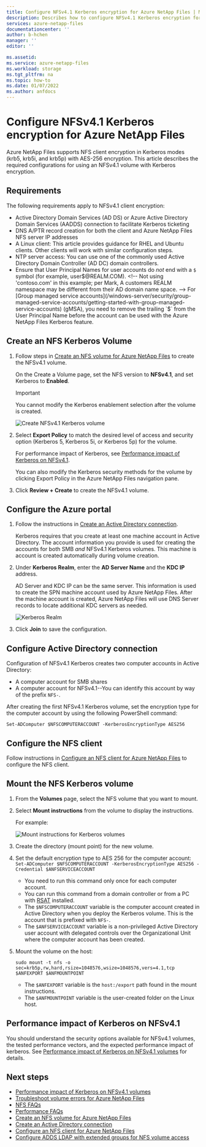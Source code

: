 ```yaml
---
title: Configure NFSv4.1 Kerberos encryption for Azure NetApp Files | Microsoft Docs
description: Describes how to configure NFSv4.1 Kerberos encryption for Azure NetApp Files and the performance impact.
services: azure-netapp-files
documentationcenter: ''
author: b-hchen
manager: ''
editor: ''

ms.assetid:
ms.service: azure-netapp-files
ms.workload: storage
ms.tgt_pltfrm: na
ms.topic: how-to
ms.date: 01/07/2022
ms.author: anfdocs
---
```

# Configure NFSv4.1 Kerberos encryption for Azure NetApp Files

Azure NetApp Files supports NFS client encryption in Kerberos modes (krb5, krb5i, and krb5p) with AES-256 encryption. This article describes the required configurations for using an NFSv4.1 volume with Kerberos encryption.

## Requirements

The following requirements apply to NFSv4.1 client encryption: 

* Active Directory Domain Services (AD DS) or Azure Active Directory Domain Services (AADDS) connection to facilitate Kerberos ticketing 
* DNS A/PTR record creation for both the client and Azure NetApp Files NFS server IP addresses
* A Linux client: This article provides guidance for RHEL and Ubuntu clients.  Other clients will work with similar configuration steps. 
* NTP server access: You can use one of the commonly used Active Directory Domain Controller (AD DC) domain controllers.
* Ensure that User Principal Names for user accounts do *not* end with a `$` symbol (for example, user$@REALM.COM). <!-- Not using 'contoso.com' in this example; per Mark, A customers REALM namespace may be different from their AD domain name space. -->   
    For [Group managed service accounts](/windows-server/security/group-managed-service-accounts/getting-started-with-group-managed-service-accounts) (gMSA), you need to remove the trailing `$` from the User Principal Name before the account can be used with the Azure NetApp Files Kerberos feature.


## Create an NFS Kerberos Volume

1.	Follow steps in [Create an NFS volume for Azure NetApp Files](azure-netapp-files-create-volumes.md) to create the NFSv4.1 volume.   

    On the Create a Volume page, set the NFS version to **NFSv4.1**, and set Kerberos to **Enabled**.

    > [!IMPORTANT] 
    > You cannot modify the Kerberos enablement selection after the volume is created.

    ![Create NFSv4.1 Kerberos volume](../media/azure-netapp-files/create-kerberos-volume.png)  

2. Select **Export Policy** to match the desired level of access and security option (Kerberos 5, Kerberos 5i, or Kerberos 5p) for the volume.   

    For performance impact of Kerberos, see [Performance impact of Kerberos on NFSv4.1](#kerberos_performance).  

    You can also modify the Kerberos security methods for the volume by clicking Export Policy in the Azure NetApp Files navigation pane.

3.	Click **Review + Create** to create the NFSv4.1 volume.

## Configure the Azure portal 

1.	Follow the instructions in [Create an Active Directory connection](create-active-directory-connections.md).  

    Kerberos requires that you create at least one machine account in Active Directory. The account information you provide is used for creating the accounts for both SMB *and* NFSv4.1 Kerberos volumes. This machine is account is created automatically during volume creation.

2.	Under **Kerberos Realm**, enter the **AD Server Name** and the **KDC IP** address.

    AD Server and KDC IP can be the same server. This information is used to create the SPN machine account used by Azure NetApp Files. After the machine account is created, Azure NetApp Files will use DNS Server records to locate additional KDC servers as needed. 

    ![Kerberos Realm](../media/azure-netapp-files/kerberos-realm.png)
 
3.	Click **Join** to save the configuration.

## Configure Active Directory connection 

Configuration of NFSv4.1 Kerberos creates two computer accounts in Active Directory:
* A computer account for SMB shares
* A computer account for NFSv4.1--You can identify this account by way of the prefix `NFS-`. 

After creating the first NFSv4.1 Kerberos volume, set the encryption type for the computer account by using the following PowerShell command:

`Set-ADComputer $NFSCOMPUTERACCOUNT -KerberosEncryptionType AES256`

## Configure the NFS client 

Follow instructions in [Configure an NFS client for Azure NetApp Files](configure-nfs-clients.md) to configure the NFS client.  

## <a name="kerberos_mount"></a>Mount the NFS Kerberos volume

1. From the **Volumes** page, select the NFS volume that you want to mount.

2. Select **Mount instructions** from the volume to display the instructions.

    For example: 

    ![Mount instructions for Kerberos volumes](../media/azure-netapp-files/mount-instructions-kerberos-volume.png)  

3. Create the directory (mount point) for the new volume.  

4. Set the default encryption type to AES 256 for the computer account:  
    `Set-ADComputer $NFSCOMPUTERACCOUNT -KerberosEncryptionType AES256 -Credential $ANFSERVICEACCOUNT`

    * You need to run this command only once for each computer account.
    * You can run this command from a domain controller or from a PC with [RSAT](https://support.microsoft.com/help/2693643/remote-server-administration-tools-rsat-for-windows-operating-systems) installed. 
    * The `$NFSCOMPUTERACCOUNT` variable is the computer account created in Active Directory when you deploy the Kerberos volume. This is the account that is prefixed with `NFS-`. 
    * The `$ANFSERVICEACCOUNT` variable is a non-privileged Active Directory user account with delegated controls over the Organizational Unit where the computer account has been created. 

5. Mount the volume on the host: 

    `sudo mount -t nfs -o sec=krb5p,rw,hard,rsize=1048576,wsize=1048576,vers=4.1,tcp $ANFEXPORT $ANFMOUNTPOINT`

    * The `$ANFEXPORT` variable is the `host:/export` path found in the mount instructions.
    * The `$ANFMOUNTPOINT` variable is the user-created folder on the Linux host.

## <a name="kerberos_performance"></a>Performance impact of Kerberos on NFSv4.1 

You should understand the security options available for NFSv4.1 volumes, the tested performance vectors, and the expected performance impact of kerberos. See [Performance impact of Kerberos on NFSv4.1 volumes](performance-impact-kerberos.md) for details.  

## Next steps  

* [Performance impact of Kerberos on NFSv4.1 volumes](performance-impact-kerberos.md)
* [Troubleshoot volume errors for Azure NetApp Files](troubleshoot-volumes.md)
* [NFS FAQs](faq-nfs.md)
* [Performance FAQs](faq-performance.md)
* [Create an NFS volume for Azure NetApp Files](azure-netapp-files-create-volumes.md)
* [Create an Active Directory connection](create-active-directory-connections.md)
* [Configure an NFS client for Azure NetApp Files](configure-nfs-clients.md) 
* [Configure ADDS LDAP with extended groups for NFS volume access](configure-ldap-extended-groups.md)